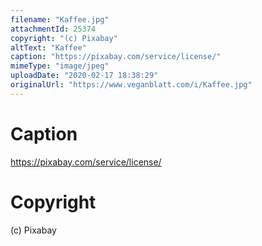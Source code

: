 ```yaml
---
filename: "Kaffee.jpg"
attachmentId: 25374
copyright: "(c) Pixabay"
altText: "Kaffee"
caption: "https://pixabay.com/service/license/"
mimeType: "image/jpeg"
uploadDate: "2020-02-17 18:38:29"
originalUrl: "https://www.veganblatt.com/i/Kaffee.jpg"
---
```


# Caption

https://pixabay.com/service/license/

# Copyright

(c) Pixabay
